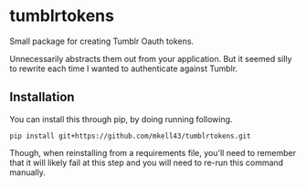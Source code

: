 tumblrtokens
============

Small package for creating Tumblr Oauth tokens.

Unnecessarily abstracts them out from your application.  But it seemed silly to rewrite each time I wanted to
authenticate against Tumblr.

Installation
------------

You can install this through pip, by doing running following.

`pip install git+https://github.com/mkell43/tumblrtokens.git`

Though, when reinstalling from a requirements file, you'll need to remember
that it will likely fail at this step and you will need to re-run this
command manually.